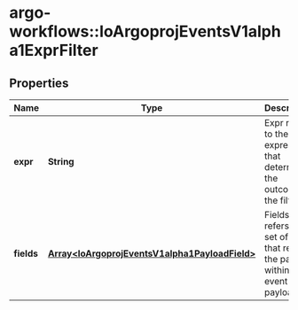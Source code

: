 # argo-workflows::IoArgoprojEventsV1alpha1ExprFilter

## Properties
Name | Type | Description | Notes
------------ | ------------- | ------------- | -------------
**expr** | **String** | Expr refers to the expression that determines the outcome of the filter. | [optional] 
**fields** | [**Array&lt;IoArgoprojEventsV1alpha1PayloadField&gt;**](IoArgoprojEventsV1alpha1PayloadField.md) | Fields refers to set of keys that refer to the paths within event payload. | [optional] 



